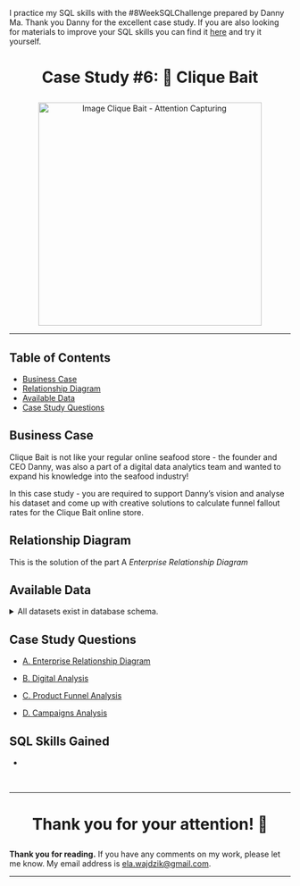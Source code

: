 I practice my SQL skills with the #8WeekSQLChallenge prepared by Danny Ma. Thank you Danny for the excellent case study.
If you are also looking for materials to improve your SQL skills you can find it [here](https://8weeksqlchallenge.com/) and try it yourself.

# <p align="center"> Case Study #6: 🎣 Clique Bait
<p align="center"> <img src="https://8weeksqlchallenge.com/images/case-study-designs/6.png" alt="Image Clique Bait - Attention Capturing" height="400">

***

## Table of Contents

- [Business Case](#business-case)
- [Relationship Diagram](#relationship-diagram)
- [Available Data](#available-data)
- [Case Study Questions](#case-study-questions)


## Business Case
Clique Bait is not like your regular online seafood store - the founder and CEO Danny, was also a part of a digital data analytics team and wanted to expand his knowledge into the seafood industry!

In this case study - you are required to support Danny’s vision and analyse his dataset and come up with creative solutions to calculate funnel fallout rates for the Clique Bait online store.

## Relationship Diagram



This is the solution of the part A *Enterprise Relationship Diagram*

## Available Data

<details><summary>
    All datasets exist in database schema.
  </summary> 

#### ``Table 1: users``
*Note: sample of data, 10 random rows*

user_id	| cookie_id	| start_date
--	| --	| --
397	| 3759ff	| 2020-03-30 00:00:00
215	| 863329	| 2020-01-26 00:00:00
191	| eefca9	| 2020-03-15 00:00:00
89	| 764796	| 2020-01-07 00:00:00
127	| 17ccc5	| 2020-01-22 00:00:00
81	| b0b666	| 2020-03-01 00:00:00
260	| a4f236	| 2020-01-08 00:00:00
203	| d1182f	| 2020-04-18 00:00:00
23	| 12dbc8	| 2020-01-18 00:00:00
375	| f61d69	| 2020-01-03 00:00:00

#### ``Table 2: events``
*Note: sample of data, 10 random rows*

| visit_id | cookie_id | page_id | event_type | sequence_number | event_time                 |
|----------|-----------|---------|------------|-----------------|---------------------------|
| 719fd3   | 3d83d3    | 5       | 1          | 4               | 2020-03-02 00:29:09.975502 |
| fb1eb1   | c5ff25    | 5       | 2          | 8               | 2020-01-22 07:59:16.761931 |
| 23fe81   | 1e8c2d    | 10      | 1          | 9               | 2020-03-21 13:14:11.745667 |
| ad91aa   | 648115    | 6       | 1          | 3               | 2020-04-27 16:28:09.824606 |
| 5576d7   | ac418c    | 6       | 1          | 4               | 2020-01-18 04:55:10.149236 |
| 48308b   | c686c1    | 8       | 1          | 5               | 2020-01-29 06:10:38.702163 |
| 46b17d   | 78f9b3    | 7       | 1          | 12              | 2020-02-16 09:45:31.926407 |
| 9fd196   | ccf057    | 4       | 1          | 5               | 2020-02-14 08:29:12.922164 |
| edf853   | f85454    | 1       | 1          | 1               | 2020-02-22 12:59:07.652207 |
| 3c6716   | 02e74f    | 3       | 2          | 5               | 2020-01-31 17:56:20.777383 |



#### ``Table 3: event_identifier``

| event_type | event_name    |
|------------|---------------|
| 1          | Page View     |
| 2          | Add to Cart   |
| 3          | Purchase      |
| 4          | Ad Impression |
| 5          | Ad Click      |



#### ``Table 4: campaign_identifier``

| campaign_id | products | campaign_name                    | start_date          | end_date            |
|-------------|----------|----------------------------------|---------------------|---------------------|
| 1           | 1-3      | BOGOF - Fishing For Compliments | 2020-01-01 00:00:00 | 2020-01-14 00:00:00 |
| 2           | 4-5      | 25% Off - Living The Lux Life   | 2020-01-15 00:00:00 | 2020-01-28 00:00:00 |
| 3           | 6-8      | Half Off - Treat Your Shellf(ish) | 2020-02-01 00:00:00 | 2020-03-31 00:00:00 |



#### ``Table 5: page_hierarchy``

| page_id | page_name         | product_category | product_id |
|---------|-------------------|------------------|------------|
| 1       | Home Page         | null             | null       |
| 2       | All Products      | null             | null       |
| 3       | Salmon            | Fish             | 1          |
| 4       | Kingfish          | Fish             | 2          |
| 5       | Tuna              | Fish             | 3          |
| 6       | Russian Caviar    | Luxury           | 4          |
| 7       | Black Truffle     | Luxury           | 5          |
| 8       | Abalone           | Shellfish        | 6          |
| 9       | Lobster           | Shellfish        | 7          |
| 10      | Crab              | Shellfish        | 8          |
| 11      | Oyster            | Shellfish        | 9          |
| 12      | Checkout          | null             | null       |
| 13      | Confirmation      | null             | null       |


  </details>


## Case Study Questions

- [A. Enterprise Relationship Diagram](#relationship-diagram)

- [B. Digital Analysis]()

- [C. Product Funnel Analysis]()

- [D. Campaigns Analysis]()


## SQL Skills Gained
- 

<br/>

*** 

 # <p align="center"> Thank you for your attention! 🫶️

**Thank you for reading.** If you have any comments on my work, please let me know. My email address is ela.wajdzik@gmail.com.

***
